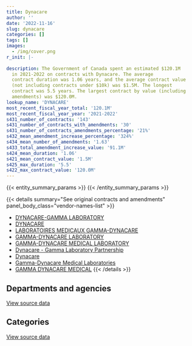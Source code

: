 ```yaml
---
title: Dynacare
author: ''
date: '2022-11-16'
slug: dynacare
categories: []
tags: []
images:
  - /img/cover.png
r_init: |-
  
description: The Government of Canada spent an estimated $120.1M
  in 2021-2022 on contracts with Dynacare. The average
  contract duration was 1.06 years, and the average contract value
  (not including contracts under $10k) was $1.5M. The longest
  contract was 5.5 years. The largest contract by value (including
  amendments) was $120.0M.
lookup_name: 'DYNACARE'
most_recent_fiscal_year_total: '120.1M'
most_recent_fiscal_year_year: '2021-2022'
s431_number_of_contracts: '143'
s431_number_of_contracts_with_amendments: '30'
s431_number_of_contracts_amendments_percentage: '21%'
s432_mean_amendment_increase_percentage: '324%'
s434_mean_number_of_amendments: '1.63'
s433_total_amendment_increase_value: '91.1M'
s424_mean_duration: '1.06'
s421_mean_contract_value: '1.5M'
s425_max_duration: '5.5'
s422_max_contract_value: '120.0M'
---
```


<script src="/rmarkdown-libs/htmlwidgets/htmlwidgets.js"></script>
<link href="/rmarkdown-libs/datatables-css/datatables-crosstalk.css" rel="stylesheet" />
<script src="/rmarkdown-libs/datatables-binding/datatables.js"></script>
<script src="/rmarkdown-libs/jquery/jquery-3.6.0.min.js"></script>
<link href="/rmarkdown-libs/dt-core-bootstrap/css/dataTables.bootstrap.min.css" rel="stylesheet" />
<link href="/rmarkdown-libs/dt-core-bootstrap/css/dataTables.bootstrap.extra.css" rel="stylesheet" />
<script src="/rmarkdown-libs/dt-core-bootstrap/js/jquery.dataTables.min.js"></script>
<script src="/rmarkdown-libs/dt-core-bootstrap/js/dataTables.bootstrap.min.js"></script>
<link href="/rmarkdown-libs/crosstalk/css/crosstalk.min.css" rel="stylesheet" />
<script src="/rmarkdown-libs/crosstalk/js/crosstalk.min.js"></script>
<script src="/rmarkdown-libs/htmlwidgets/htmlwidgets.js"></script>
<link href="/rmarkdown-libs/datatables-css/datatables-crosstalk.css" rel="stylesheet" />
<script src="/rmarkdown-libs/datatables-binding/datatables.js"></script>
<script src="/rmarkdown-libs/jquery/jquery-3.6.0.min.js"></script>
<link href="/rmarkdown-libs/dt-core-bootstrap/css/dataTables.bootstrap.min.css" rel="stylesheet" />
<link href="/rmarkdown-libs/dt-core-bootstrap/css/dataTables.bootstrap.extra.css" rel="stylesheet" />
<script src="/rmarkdown-libs/dt-core-bootstrap/js/jquery.dataTables.min.js"></script>
<script src="/rmarkdown-libs/dt-core-bootstrap/js/dataTables.bootstrap.min.js"></script>
<link href="/rmarkdown-libs/crosstalk/css/crosstalk.min.css" rel="stylesheet" />
<script src="/rmarkdown-libs/crosstalk/js/crosstalk.min.js"></script>

{{< entity_summary_params >}}
{{< /entity_summary_params >}}

{{< details summary="See original contracts and amendments" panel_body_class="vendor-names-list" >}}
- [DYNACARE-GAMMA LABORATORY](https://search.open.canada.ca/en/ct/?sort=contract_value_f%20desc&page=1&search_text=%22DYNACARE-GAMMA%20LABORATORY%22)
- [DYNACARE](https://search.open.canada.ca/en/ct/?sort=contract_value_f%20desc&page=1&search_text=%22DYNACARE%22)
- [LABORATOIRES MEDICAUX GAMMA-DYNACARE](https://search.open.canada.ca/en/ct/?sort=contract_value_f%20desc&page=1&search_text=%22LABORATOIRES%20MEDICAUX%20GAMMA-DYNACARE%22)
- [GAMMA-DYNACARE LABORATORY](https://search.open.canada.ca/en/ct/?sort=contract_value_f%20desc&page=1&search_text=%22GAMMA-DYNACARE%20LABORATORY%22)
- [GAMMA-DYNACARE MEDICAL LABORATORY](https://search.open.canada.ca/en/ct/?sort=contract_value_f%20desc&page=1&search_text=%22GAMMA-DYNACARE%20MEDICAL%20LABORATORY%22)
- [Dynacare - Gamma Laboratory Partnership](https://search.open.canada.ca/en/ct/?sort=contract_value_f%20desc&page=1&search_text=%22Dynacare%20-%20Gamma%20Laboratory%20Partnership%22)
- [Dynacare](https://search.open.canada.ca/en/ct/?sort=contract_value_f%20desc&page=1&search_text=%22Dynacare%22)
- [Gamma-Dynacare Medical Laboratories](https://search.open.canada.ca/en/ct/?sort=contract_value_f%20desc&page=1&search_text=%22Gamma-Dynacare%20Medical%20Laboratories%22)
- [GAMMA DYNACARE MEDICAL](https://search.open.canada.ca/en/ct/?sort=contract_value_f%20desc&page=1&search_text=%22GAMMA%20DYNACARE%20MEDICAL%22)
{{< /details >}}

## Departments and agencies

<div id="htmlwidget-1" style="width:100%;height:auto;" class="datatables html-widget"></div>
<script type="application/json" data-for="htmlwidget-1">{"x":{"style":"bootstrap","filter":"none","vertical":false,"data":[["<a href=\"/departments/csc-scc/\">Correctional Service of Canada<\/a>","<a href=\"/departments/dnd-mdn/\">National Defence<\/a>","<a href=\"/departments/hc-sc/\">Health Canada<\/a>","<a href=\"/departments/isc-sac/\">Indigenous Services Canada<\/a>","<a href=\"/departments/phac-aspc/\">Public Health Agency of Canada<\/a>"],[2537370.2,163921.17,76262.3,null,null],[2286442.32,164370.27,76471.24,null,null],[2669693.81,163921.17,76262.3,null,null],[2478131.62,434377.48,15043.52,229272.75,116966078.04]],"container":"<table class=\"table table-striped table-hover row-border order-column display\">\n  <thead>\n    <tr>\n      <th>Department<\/th>\n      <th>2018-2019<\/th>\n      <th>2019-2020<\/th>\n      <th>2020-2021<\/th>\n      <th>2021-2022<\/th>\n    <\/tr>\n  <\/thead>\n<\/table>","options":{"order":[[4,"desc"]],"pageLength":10,"autoWidth":true,"columnDefs":[{"targets":1,"render":"function(data, type, row, meta) {\n    return type !== 'display' ? data : DTWidget.formatCurrency(data, \"$\", 2, 3, \",\", \".\", true, null);\n  }"},{"targets":2,"render":"function(data, type, row, meta) {\n    return type !== 'display' ? data : DTWidget.formatCurrency(data, \"$\", 2, 3, \",\", \".\", true, null);\n  }"},{"targets":3,"render":"function(data, type, row, meta) {\n    return type !== 'display' ? data : DTWidget.formatCurrency(data, \"$\", 2, 3, \",\", \".\", true, null);\n  }"},{"targets":4,"render":"function(data, type, row, meta) {\n    return type !== 'display' ? data : DTWidget.formatCurrency(data, \"$\", 2, 3, \",\", \".\", true, null);\n  }"},{"width":"16%","targets":[1,2,3,4]},{"className":"dt-right","targets":[1,2,3,4]}],"orderClasses":false}},"evals":["options.columnDefs.0.render","options.columnDefs.1.render","options.columnDefs.2.render","options.columnDefs.3.render"],"jsHooks":[]}</script>
<p class="text-right">
<a href="https://github.com/GoC-Spending/contracts-data/tree/main/data/out/vendors/dynacare/summary_by_fiscal_year_by_department.csv" class="source-data-link btn btn-link">View source data</a>
</p>

## Categories

<div id="htmlwidget-2" style="width:100%;height:auto;" class="datatables html-widget"></div>
<script type="application/json" data-for="htmlwidget-2">{"x":{"style":"bootstrap","filter":"none","vertical":false,"data":[["<a href=\"/categories/office_management/\">Office management<\/a>","<a href=\"/categories/professional_services/\">Professional services<\/a>","<a href=\"/categories/medical/\">Medical<\/a>"],[null,163921.17,2613632.5],[null,164370.27,2362913.56],[24408.73,163921.17,2721547.39],[null,38381397.87,81741505.55]],"container":"<table class=\"table table-striped table-hover row-border order-column display\">\n  <thead>\n    <tr>\n      <th>Category<\/th>\n      <th>2018-2019<\/th>\n      <th>2019-2020<\/th>\n      <th>2020-2021<\/th>\n      <th>2021-2022<\/th>\n    <\/tr>\n  <\/thead>\n<\/table>","options":{"order":[[4,"desc"]],"dom":"t","pageLength":30,"autoWidth":true,"columnDefs":[{"targets":1,"render":"function(data, type, row, meta) {\n    return type !== 'display' ? data : DTWidget.formatCurrency(data, \"$\", 2, 3, \",\", \".\", true, null);\n  }"},{"targets":2,"render":"function(data, type, row, meta) {\n    return type !== 'display' ? data : DTWidget.formatCurrency(data, \"$\", 2, 3, \",\", \".\", true, null);\n  }"},{"targets":3,"render":"function(data, type, row, meta) {\n    return type !== 'display' ? data : DTWidget.formatCurrency(data, \"$\", 2, 3, \",\", \".\", true, null);\n  }"},{"targets":4,"render":"function(data, type, row, meta) {\n    return type !== 'display' ? data : DTWidget.formatCurrency(data, \"$\", 2, 3, \",\", \".\", true, null);\n  }"},{"width":"16%","targets":[1,2,3,4]},{"className":"dt-right","targets":[1,2,3,4]}],"orderClasses":false,"lengthMenu":[10,25,30,50,100]}},"evals":["options.columnDefs.0.render","options.columnDefs.1.render","options.columnDefs.2.render","options.columnDefs.3.render"],"jsHooks":[]}</script>
<p class="text-right">
<a href="https://github.com/GoC-Spending/contracts-data/tree/main/data/out/vendors/dynacare/summary_by_fiscal_year_by_category.csv" class="source-data-link btn btn-link">View source data</a>
</p>
